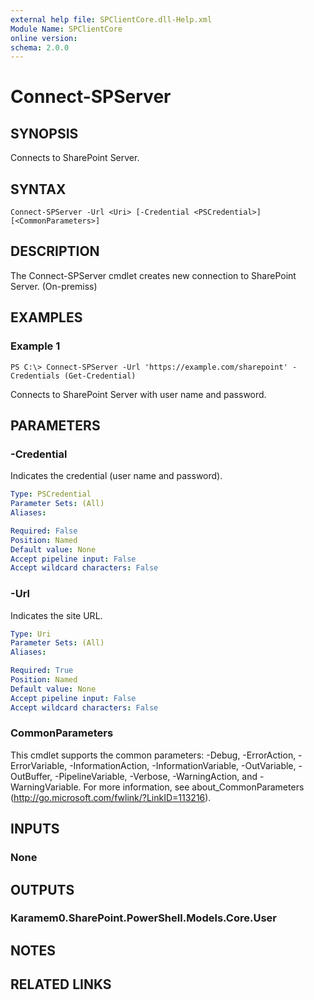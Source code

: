 ```yaml
---
external help file: SPClientCore.dll-Help.xml
Module Name: SPClientCore
online version:
schema: 2.0.0
---
```


# Connect-SPServer

## SYNOPSIS
Connects to SharePoint Server.

## SYNTAX

```
Connect-SPServer -Url <Uri> [-Credential <PSCredential>] [<CommonParameters>]
```

## DESCRIPTION
The Connect-SPServer cmdlet creates new connection to SharePoint Server.
(On-premiss)

## EXAMPLES

### Example 1
```
PS C:\> Connect-SPServer -Url 'https://example.com/sharepoint' -Credentials (Get-Credential)
```

Connects to SharePoint Server with user name and password.

## PARAMETERS

### -Credential
Indicates the credential (user name and password).

```yaml
Type: PSCredential
Parameter Sets: (All)
Aliases:

Required: False
Position: Named
Default value: None
Accept pipeline input: False
Accept wildcard characters: False
```

### -Url
Indicates the site URL.

```yaml
Type: Uri
Parameter Sets: (All)
Aliases:

Required: True
Position: Named
Default value: None
Accept pipeline input: False
Accept wildcard characters: False
```

### CommonParameters
This cmdlet supports the common parameters: -Debug, -ErrorAction, -ErrorVariable, -InformationAction, -InformationVariable, -OutVariable, -OutBuffer, -PipelineVariable, -Verbose, -WarningAction, and -WarningVariable.
For more information, see about_CommonParameters (http://go.microsoft.com/fwlink/?LinkID=113216).

## INPUTS

### None
## OUTPUTS

### Karamem0.SharePoint.PowerShell.Models.Core.User
## NOTES

## RELATED LINKS
